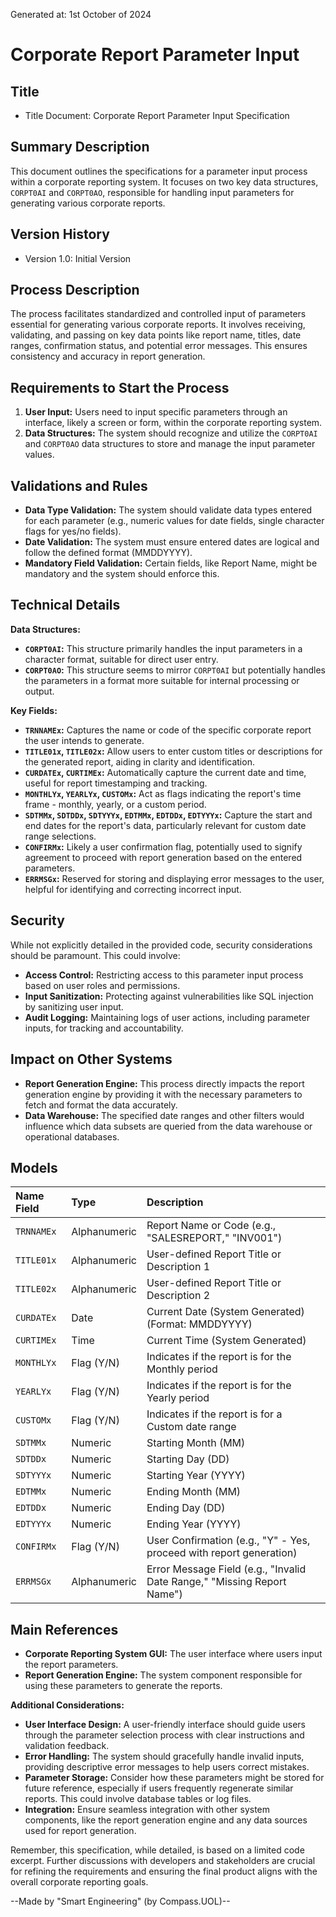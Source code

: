 Generated at: 1st October of 2024

# **Corporate Report Parameter Input**

## Title

- Title Document: Corporate Report Parameter Input Specification

## Summary Description

This document outlines the specifications for a parameter input process within a corporate reporting system. It focuses on two key data structures, `CORPT0AI` and `CORPT0AO`, responsible for handling input parameters for generating various corporate reports.

## Version History

- Version 1.0: Initial Version

## Process Description

The process facilitates standardized and controlled input of parameters essential for generating various corporate reports. It involves receiving, validating, and passing on key data points like report name, titles, date ranges, confirmation status, and potential error messages. This ensures consistency and accuracy in report generation.

## Requirements to Start the Process

1.  **User Input:** Users need to input specific parameters through an interface, likely a screen or form, within the corporate reporting system.
2.  **Data Structures:** The system should recognize and utilize the `CORPT0AI` and `CORPT0AO` data structures to store and manage the input parameter values.

## Validations and Rules

*   **Data Type Validation:** The system should validate data types entered for each parameter (e.g., numeric values for date fields, single character flags for yes/no fields).
*   **Date Validation:**  The system must ensure entered dates are logical and follow the defined format (MMDDYYYY).
*   **Mandatory Field Validation:** Certain fields, like Report Name, might be mandatory and the system should enforce this.

## Technical Details

**Data Structures:**

*   **`CORPT0AI`:** This structure primarily handles the input parameters in a character format, suitable for direct user entry.
*   **`CORPT0AO`:** This structure seems to mirror `CORPT0AI` but potentially handles the parameters in a format more suitable for internal processing or output.

**Key Fields:**

*   **`TRNNAMEx`:** Captures the name or code of the specific corporate report the user intends to generate.
*   **`TITLE01x`, `TITLE02x`:** Allow users to enter custom titles or descriptions for the generated report, aiding in clarity and identification.
*   **`CURDATEx`, `CURTIMEx`:** Automatically capture the current date and time, useful for report timestamping and tracking.
*   **`MONTHLYx`, `YEARLYx`, `CUSTOMx`:** Act as flags indicating the report's time frame - monthly, yearly, or a custom period.
*   **`SDTMMx`, `SDTDDx`, `SDTYYYx`, `EDTMMx`, `EDTDDx`, `EDTYYYx`:** Capture the start and end dates for the report's data, particularly relevant for custom date range selections.
*   **`CONFIRMx`:**  Likely a user confirmation flag, potentially used to signify agreement to proceed with report generation based on the entered parameters.
*   **`ERRMSGx`:** Reserved for storing and displaying error messages to the user, helpful for identifying and correcting incorrect input.

## Security

While not explicitly detailed in the provided code, security considerations should be paramount. This could involve:

*   **Access Control:** Restricting access to this parameter input process based on user roles and permissions.
*   **Input Sanitization:** Protecting against vulnerabilities like SQL injection by sanitizing user input.
*   **Audit Logging:** Maintaining logs of user actions, including parameter inputs, for tracking and accountability.

## Impact on Other Systems

*   **Report Generation Engine:** This process directly impacts the report generation engine by providing it with the necessary parameters to fetch and format the data accurately.
*   **Data Warehouse:**  The specified date ranges and other filters would influence which data subsets are queried from the data warehouse or operational databases.

## Models

| Name Field     | Type        | Description                                                                                                                            |
| :------------- | :---------- | :------------------------------------------------------------------------------------------------------------------------------------- |
| `TRNNAMEx`     | Alphanumeric | Report Name or Code (e.g., "SALESREPORT," "INV001")                                                                                    |
| `TITLE01x`    | Alphanumeric | User-defined Report Title or Description 1                                                                                               |
| `TITLE02x`    | Alphanumeric | User-defined Report Title or Description 2                                                                                               |
| `CURDATEx`     | Date        | Current Date (System Generated) (Format: MMDDYYYY)                                                                                     |
| `CURTIMEx`     | Time        | Current Time (System Generated)                                                                                                       |
| `MONTHLYx`    | Flag (Y/N)   | Indicates if the report is for the Monthly period                                                                                    |
| `YEARLYx`     | Flag (Y/N)   | Indicates if the report is for the Yearly period                                                                                     |
| `CUSTOMx`     | Flag (Y/N)   | Indicates if the report is for a Custom date range                                                                                  |
| `SDTMMx`      | Numeric     | Starting Month (MM)                                                                                                                    |
| `SDTDDx`      | Numeric     | Starting Day (DD)                                                                                                                      |
| `SDTYYYx`     | Numeric     | Starting Year (YYYY)                                                                                                                   |
| `EDTMMx`      | Numeric     | Ending Month (MM)                                                                                                                      |
| `EDTDDx`      | Numeric     | Ending Day (DD)                                                                                                                        |
| `EDTYYYx`     | Numeric     | Ending Year (YYYY)                                                                                                                   |
| `CONFIRMx`     | Flag (Y/N)   | User Confirmation (e.g., "Y" - Yes, proceed with report generation)                                                                     |
| `ERRMSGx`     | Alphanumeric | Error Message Field (e.g., "Invalid Date Range," "Missing Report Name")                                                                 |

## Main References

*   **Corporate Reporting System GUI:** The user interface where users input the report parameters.
*   **Report Generation Engine:** The system component responsible for using these parameters to generate the reports.

**Additional Considerations:**

*   **User Interface Design:**  A user-friendly interface should guide users through the parameter selection process with clear instructions and validation feedback.
*   **Error Handling:**  The system should gracefully handle invalid inputs, providing descriptive error messages to help users correct mistakes.
*   **Parameter Storage:**  Consider how these parameters might be stored for future reference, especially if users frequently regenerate similar reports. This could involve database tables or log files.
*   **Integration:**  Ensure seamless integration with other system components, like the report generation engine and any data sources used for report generation.

Remember, this specification, while detailed, is based on a limited code excerpt. Further discussions with developers and stakeholders are crucial for refining the requirements and ensuring the final product aligns with the overall corporate reporting goals.

--Made by "Smart Engineering" (by Compass.UOL)--